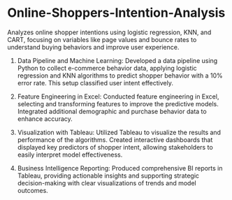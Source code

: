 # Online-Shoppers-Intention-Analysis
Analyzes online shopper intentions using logistic regression, KNN, and CART, focusing on variables like page values and bounce rates to understand buying behaviors and improve user experience.
1. Data Pipeline and Machine Learning: Developed a data pipeline using Python to collect e-commerce behavior data, applying logistic regression and KNN algorithms to predict shopper behavior with a 10% error rate. This setup classified user intent effectively.

2. Feature Engineering in Excel: Conducted feature engineering in Excel, selecting and transforming features to improve the predictive models. Integrated additional demographic and purchase behavior data to enhance accuracy.

3. Visualization with Tableau: Utilized Tableau to visualize the results and performance of the algorithms. Created interactive dashboards that displayed key predictors of shopper intent, allowing stakeholders to easily interpret model effectiveness.

4. Business Intelligence Reporting: Produced comprehensive BI reports in Tableau, providing actionable insights and supporting strategic decision-making with clear visualizations of trends and model outcomes.
